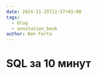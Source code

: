 ```yaml
---
date: 2024-11-25T22:57+03:00
tags:
  - blog
  - annotation_book
author: Ben Forta
---
```


# SQL за 10 минут
